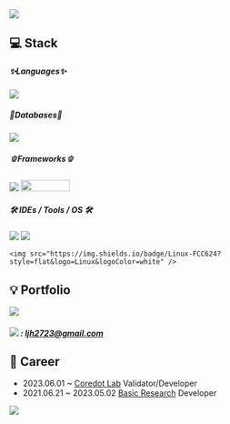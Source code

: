 <img src="https://capsule-render.vercel.app/api?type=waving&color=auto&height=200&section=header&text=JIHOON👊&fontSize=90"/>

## 💻 Stack
##### ✨Languages✨

<div align="left">
    <img src="https://img.shields.io/badge/Java-007396?style=flat&logo=Java&logoColor=white" />
   
</div>

##### 💾Databases💾

<div align="left">
	<img src="https://img.shields.io/badge/MySQL-4479A1?style=flat&logo=MySQL&logoColor=white" />
</div>

##### 🫑Frameworks🫑

<div align="left">
	<img src="https://img.shields.io/badge/Spring-6DB33F?style=flat&logo=Spring&logoColor=white" />
 	 <img src="https://camo.githubusercontent.com/a579fa4513b43c60484a441f15c1c713054e95c2db47c77fd16c438adcc4484c/68747470733a2f2f6d7962617469732e6f72672f696d616765732f6d7962617469732d6c6f676f2e706e67" width="86px" height="20px"/>
</div>

##### 🛠 IDEs / Tools / OS 🛠

<div align="left">
	<img src="https://img.shields.io/badge/Eclipse-2C2255?style=flat&logo=Eclipse IDE&logoColor=white" />
	<img src="https://img.shields.io/badge/Git-F05032?style=flat&logo=Git&logoColor=white" />

 	<img src="https://img.shields.io/badge/Linux-FCC624?style=flat&logo=Linux&logoColor=white" />
</div>



## 💡 Portfolio

<div align="left">
<a style="text-decoration: none" href="https://jihoon2723.tistory.com/"><img src="https://img.shields.io/badge/Tistory-000000?style=flat&logo=Tistory&logoColor=white"/></a>
</div>

#####  <img src="https://img.shields.io/badge/Gmail-EA4335?style=flat&logo=Gmail&logoColor=white" /> : ljh2723@gmail.com

## 🏢 Career
- 2023.06.01 ~            <a href="https://coredot.io/">Coredot Lab</a> Validator/Developer
- 2021.06.21 ~ 2023.05.02 <a href="https://kr.basic.finance/">Basic Research</a> Developer




<img src="https://github-readme-stats.vercel.app/api?username=jihoonLeee&show_icons=true">
